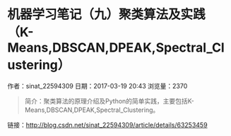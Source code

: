 # 机器学习笔记（九）聚类算法及实践（K-Means,DBSCAN,DPEAK,Spectral_Clustering）
作者：sinat_22594309
日期：2017-03-19 20:43
浏览量：2370
> 简介：聚类算法的原理介绍及Python的简单实践，主要包括K-Means,DBSCAN,DPEAK,Spectral_Clustering。

 链接：http://blog.csdn.net/sinat_22594309/article/details/63253459
